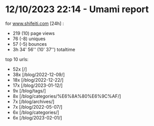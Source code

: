 # 12/10/2023 22:14 - Umami report
for www.shifeiti.com [24h] :

 - 219 (10) page views
 - 76 (-8) uniques
 - 57 (-5) bounces
 - 3h 34' 56'' (10' 37'') totaltime


top 10 urls:
 - 52x [/]
 - 38x [/blog/2022-12-09/]
 - 18x [/blog/2022-12-22/]
 - 17x [/blog/2023-01-12/]
 - 9x [/blog/tags/]
 - 8x [/blog/categories/%E6%8A%80%E6%9C%AF/]
 - 7x [/blog/archives/]
 - 7x [/blog/2022-05-07/]
 - 6x [/blog/categories/]
 - 6x [/blog/2023-02-01/]


